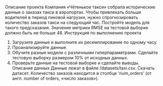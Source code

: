 Описание проекта
Компания «Чётенькое такси» собрала исторические данные о заказах такси в аэропортах. Чтобы привлекать больше водителей в период пиковой нагрузки, нужно спрогнозировать количество заказов такси на следующий час. Постройте модель для такого предсказания.
Значение метрики RMSE на тестовой выборке должно быть не больше 48.
Инструкция по выполнению проекта
1.	Загрузите данные и выполните их ресемплирование по одному часу.
2.	Проанализируйте данные.
3.	Обучите разные модели с различными гиперпараметрами. Сделайте тестовую выборку размером 10% от исходных данных.
4.	Проверьте данные на тестовой выборке и сделайте выводы.
Описание данных
Данные лежат в файле /datasets/taxi.csv. Скачать датасет.
Количество заказов находится в столбце 'num_orders' (от англ. number of orders, «число заказов»).

